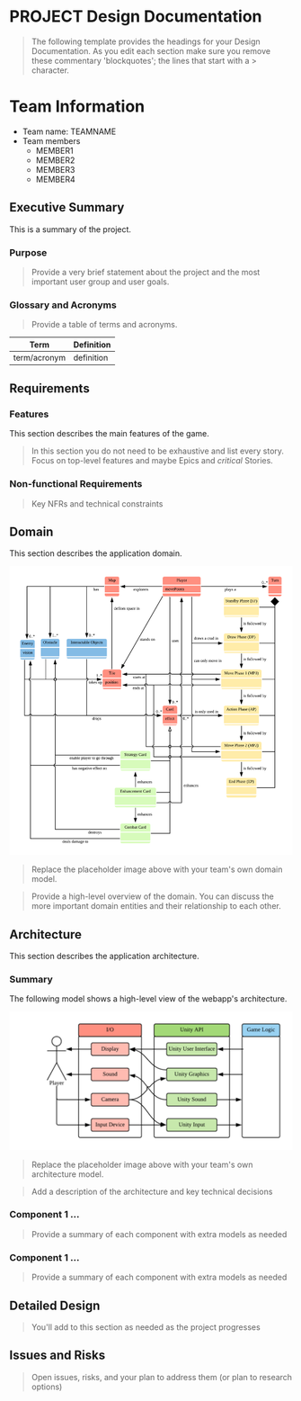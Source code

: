 # PROJECT Design Documentation
> The following template provides the headings for your Design Documentation.  As you edit each section make sure you remove these commentary 'blockquotes'; the lines that start with a > character.

# Team Information
* Team name: TEAMNAME
* Team members
  * MEMBER1
  * MEMBER2
  * MEMBER3
  * MEMBER4

## Executive Summary

This is a summary of the project.

### Purpose
> Provide a very brief statement about the project and the most important user group and user goals.

### Glossary and Acronyms
> Provide a table of terms and acronyms.

| Term | Definition |
|------|------------|
| term/acronym | definition |


## Requirements

### Features

This section describes the main features of the game.

> In this section you do not need to be exhaustive and list every story.  Focus on top-level features and maybe Epics and *critical* Stories.

### Non-functional Requirements
> Key NFRs and technical constraints


## Domain

This section describes the application domain.

![Domain Model](domain-model.png)
> Replace the placeholder image above with your team's own domain model. 

> Provide a high-level overview of the domain. You can discuss the more important domain entities and their relationship to each other.



## Architecture

This section describes the application architecture.

### Summary
The following model shows a high-level view of the webapp's architecture.

![Architecture Overview](program-architecture.png)
> Replace the placeholder image above with your team's own architecture model. 

> Add a description of the architecture and key technical decisions

### Component 1 ...
> Provide a summary of each component with extra models as needed


### Component 1 ...
> Provide a summary of each component with extra models as needed

## Detailed Design

> You'll add to this section as needed as the project progresses


## Issues and Risks

> Open issues, risks, and your plan to address them (or plan to research options)
